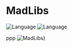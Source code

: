 # MadLibs
![Language](https://img.shields.io/badge/Swift-5.0-orange.svg)
![Language](https://img.shields.io/badge/iOS-13.0-orange.svg)

ppp
![MadLibs](https://user-images.githubusercontent.com/39883704/85755827-467ed900-b6dc-11ea-8519-5e52d0c55893.gif))



